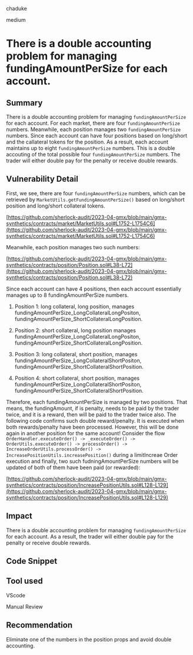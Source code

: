 chaduke

medium

# There is a double accounting problem for managing fundingAmountPerSize for each account.

## Summary
There is a double accounting problem for managing ``fundingAmountPerSize`` for each account. For each market, there are four ``fundingAmountPerSize`` numbers. Meanwhile, each position manages two  ``fundingAmountPerSize``  numbers. Since each account can have four positions based on long/short and the callateral tokens for the position. As a result, each account maintains up to eight  ``fundingAmountPerSize``  numbers. This is a double accouting of the total possible four ``fundingAmountPerSize`` numbers. The trader will either double pay for the penalty or receive double rewards. 

## Vulnerability Detail

First, we see, there are four ``fundingAmountPerSize`` numbers, which can be retrieved by ``MarketUtils.getFundingAmountPerSize()`` based on long/short position and long/short collateral tokens. 

[https://github.com/sherlock-audit/2023-04-gmx/blob/main/gmx-synthetics/contracts/market/MarketUtils.sol#L1752-L1754C6](https://github.com/sherlock-audit/2023-04-gmx/blob/main/gmx-synthetics/contracts/market/MarketUtils.sol#L1752-L1754C6)

Meanwhile, each position manages two such numbers: 

[https://github.com/sherlock-audit/2023-04-gmx/blob/main/gmx-synthetics/contracts/position/Position.sol#L38-L72](https://github.com/sherlock-audit/2023-04-gmx/blob/main/gmx-synthetics/contracts/position/Position.sol#L38-L72)

Since each account can have 4 positions, then each account essentially manages up to 8 fundingAmountPerSize numbers.

1. Position 1: long collateral, long position, manages fundingAmountPerSize_LongCollateralLongPositon, fundingAmountPerSize_ShortCollateralLongPosition.

2. Position 2: short collateral, long position manages
fundingAmountPerSize_LongCollateralLongPositon, fundingAmountPerSize_ShortCollateralLongPosition.

3. Position 3: long collateral, short position, manages
fundingAmountPerSize_LongCollateralShortPositon, fundingAmountPerSize_ShortCollateralShortPosition.

4. Position 4: short collateral, short position, manages
fundingAmountPerSize_LongCollateralShortPositon, fundingAmountPerSize_ShortCollateralShortPosition.

Therefore, each fundingAmountPerSize is managed by two positions. That means, the fundingAmount, if is penalty, needs to be paid by the trader twice, and it is a reward, then will be paid to the trader twice also. The following code confirms such double reward/penalty. It is executed when both rewards/penalty have been processed. However, this will be done again in another position for the same account! Consider the flow ``OrderHandler.executeOrder() -> _executeOrder() -> OrderUtils.executeOrder() -> processOrder() -> IncreaseOrderUtils.processOrder() -> IncreasePositionUtils.increasePosition()`` during a limitIncreae Order execution and finally, two such fudningAmountPerSize numbers will be updated of both of them have been paid (or rewarded): 

[https://github.com/sherlock-audit/2023-04-gmx/blob/main/gmx-synthetics/contracts/position/IncreasePositionUtils.sol#L128-L129](https://github.com/sherlock-audit/2023-04-gmx/blob/main/gmx-synthetics/contracts/position/IncreasePositionUtils.sol#L128-L129)

## Impact
There is a double accounting problem for managing ``fundingAmountPerSize`` for each account.  As a result, the trader will either double pay for the penalty or receive double rewards. 


## Code Snippet

## Tool used
VScode

Manual Review

## Recommendation
Eliminate one of the numbers in the position props and avoid double accounting. 
